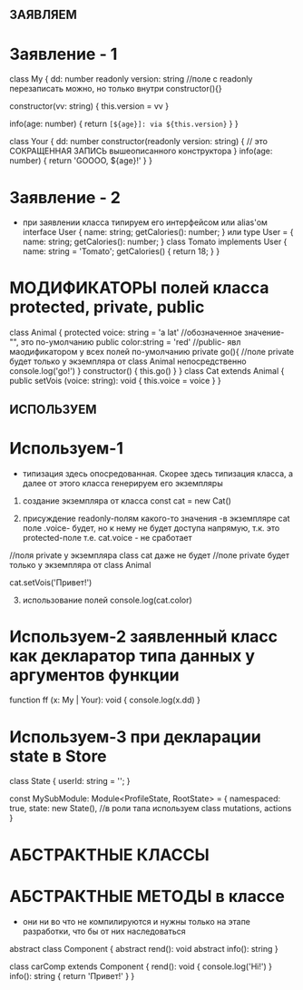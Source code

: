 ## ЗАЯВЛЯЕМ
# Заявление - 1
class My {
  dd: number
  readonly version: string  //поле с readonly перезаписать можно, но только внутри constructor(){}

  constructor(vv: string) {
    this.version = vv
  }

  info(age: number) {
    return `[${age}]: via ${this.version}`
  }
}

class Your {
  dd: number
  constructor(readonly version: string) {   // это СОКРАЩЕННАЯ ЗАПИСЬ вышеописанного конструктора
  }
  info(age: number) {
    return 'GOOOO, ${age}!'
  }
}


# Заявление - 2
- при заявлении класса типируем его интерфейсом или alias'ом
interface User {
    name: string;
    getCalories(): number;
}
или
type User = {
    name: string;
    getCalories(): number;
}
class Tomato implements User {
    name: string = 'Tomato';
    getCalories() {
       return 18;
    }
}




# МОДИФИКАТОРЫ полей класса protected, private, public
class Animal {
  protected voice: string = 'a lat'    //обозначенное значение- "", это по-умолчанию
  public color:string = 'red'          //public- явл маодификатором у всех полей по-умолчанию
  private go(){                        //поле private будет только у экземпляра от class Animal непосредственно
    console.log('go!')
  }
  constructor() {
    this.go()
  }
}
class Cat extends Animal {
  public setVois (voice: string): void {
    this.voice = voice
  }
}



## ИСПОЛЬЗУЕМ
# Используем-1
- типизация здесь опосредованная.
Скорее здесь типизация класса, а далее от этого класса генерируем его экземпляры

1. создание экземпляра от класса
const cat = new Cat()

2. присуждение readonly-полям какого-то значения
-в экземпляре cat поле .voice- будет, но к нему  не будет доступа напрямую, т.к. это protected-поле
т.е. cat.voice  - не сработает

//поля private у экземпляра class cat даже не будет
//поле private будет только у экземпляра от class Animal

cat.setVois('Привет!')

3. использование полей
console.log(cat.color)





# Используем-2 заявленный класс как декларатор типа данных у аргументов функции
function ff (x: My | Your): void {
  console.log(x.dd)
}



# Используем-3 при декларации state в Store
class State {
  userId: string = '';
}

const MySubModule: Module<ProfileState, RootState> = {
  namespaced: true,
  state: new State(),     //в роли тапа используем class
  mutations,
  actions
}





# АБСТРАКТНЫЕ КЛАССЫ
# АБСТРАКТНЫЕ МЕТОДЫ в классе
- они ни во что не компилируются и нужны только на этапе разработки, что бы от них наследоваться

abstract class Component {
  abstract rend(): void
  abstract info(): string
}

class carComp extends Component {
  rend(): void {
    console.log('Hi!')
  }
  info(): string {
    return 'Привет!'
  }
}

























